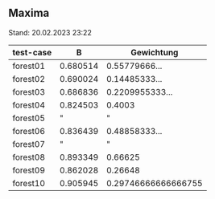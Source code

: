 ## Maxima
Stand: 20.02.2023 23:22

| test-case | B | Gewichtung |
|-----------|---|------------|
| forest01 | 0.680514 | 0.55779666... |
| forest02 | 0.690024 | 0.14485333... |
| forest03 | 0.686836 | 0.2209955333... |
| forest04 | 0.824503 | 0.4003 |
| forest05 | " | " |
| forest06 | 0.836439 | 0.48858333... |
| forest07 | " | " |
| forest08 | 0.893349 | 0.66625 |
| forest09 | 0.862028 | 0.26648 |
| forest10 | 0.905945 | 0.29746666666666755 |